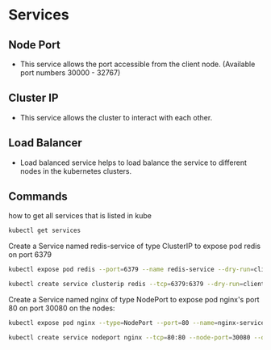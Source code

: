 # Services
## Node Port
* This service allows the port accessible from the client node. (Available port numbers 30000 - 32767)

## Cluster IP
* This service allows the cluster to interact with each other.

## Load Balancer
* Load balanced service helps to load balance the service to different nodes in the kubernetes clusters.

## Commands
how to get all services that is listed in kube
```bash
kubectl get services
```

Create a Service named redis-service of type ClusterIP to expose pod redis on port 6379
```bash
kubectl expose pod redis --port=6379 --name redis-service --dry-run=client -o yaml

kubectl create service clusterip redis --tcp=6379:6379 --dry-run=client -o yaml
```

Create a Service named nginx of type NodePort to expose pod nginx's port 80 on port 30080 on the nodes:
```bash
kubectl expose pod nginx --type=NodePort --port=80 --name=nginx-service --dry-run=client -o yaml

kubectl create service nodeport nginx --tcp=80:80 --node-port=30080 --dry-run=client -o yaml
```